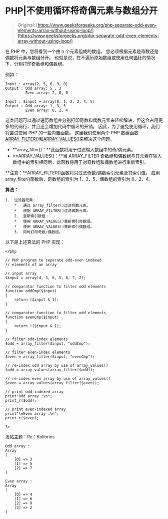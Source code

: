 # PHP|不使用循环将奇偶元素与数组分开

> Original: [https://www.geeksforgeeks.org/php-separate-odd-even-elements-array-without-using-loop/](https://www.geeksforgeeks.org/php-separate-odd-even-elements-array-without-using-loop/)

在 PHP 中，您将看到一个由 n 个元素组成的数组。 您必须根据元素是奇数还是偶数将元素与数组分开。 也就是说，在不遍历原始数组或使用任何[循环](https://www.geeksforgeeks.org/php-loops/)的情况下，分别打印奇数组和偶数组。

例如：

```
Input : array(2, 5, 6, 3, 0)
Output : Odd array: 5 , 3
         Even array: 2, 6, 0

Input : $input = array(0, 1, 2, 3, 4, 5)
Output : Odd array: 1, 3, 5
         Even array: 0, 2, 4

```

这类问题可以通过遍历数组并分别打印奇数和偶数元素来轻松解决，但这会占用更多的代码行，并且还会增加代码中循环的开销。 因此，为了避免使用循环，我们将尝试使用 PHP 的一些内置函数。 这里我们使用两个 PHP 数组函数[ARRAY_FILTER()](https://www.geeksforgeeks.org/php-array_filter-function/)和[ARRAY_VALUES()](https://www.geeksforgeeks.org/php-array_values-function/)来解决这个问题。

*   **array_filter()：**此函数将用于过滤输入数组中的奇/偶元素。
*   **ARRAY_VALUES()：**当 ARRAY_FILTER 奇数组和偶数组与其元素在输入数组中的索引相同后，此函数将用于对奇数组和偶数组进行重新索引。

**注意：**ARRAY_FILTER()函数将只过滤奇数/偶数索引元素及其索引值。 应用 array_filter()函数后，奇数组的索引为 1、3、5，偶数组的索引为 0、2、4。

**算法：**

```
1.  过滤器元素：
    *   通过 array_filter()过滤奇数元素。
    *   根据 ARRAY_FILTER()过滤偶数元素。
    2.  重新索引数组：
    *   使用 ARRAY_VALUES()重新索引奇数组。
    *   使用 ARRAY_VALUES()重新索引偶数组。
    3.  同时打印奇数/偶数组。

```

以下是上述算法的 PHP 实现：

```
<?php

// PHP program to separate odd-even indexed
// elements of an array

// input array 
$input = array(4, 3, 6, 5, 8, 7, 2);

// comparator function to filter odd elements
function oddCmp($input)
{
    return ($input & 1);
}

// comparator function to filter odd elements
function evenCmp($input)
{
    return !($input & 1);
}

// filter odd-index elements
$odd = array_filter($input, "oddCmp");

// filter even-index elements
$even = array_filter($input, "evenCmp");

// re-index odd array by use of array_values()
$odd = array_values(array_filter($odd));

// re-index even array by use of array_values()
$even = array_values(array_filter($even));

// print odd-indexed array
print"Odd array :\n";
print_r($odd);

// print even-indexed array
print"\nEven array :\n";
print_r($even);

?>
```

发帖主题：Re：Kolibrios

```
Odd array :
Array
(
    [0] => 3
    [1] => 5
    [2] => 7
)

Even array :
Array
(
    [0] => 4
    [1] => 6
    [2] => 8
    [3] => 2
)

```